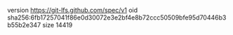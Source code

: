 version https://git-lfs.github.com/spec/v1
oid sha256:6fb17257041f86e0d30072e3e2bf4e8b72ccc50509bfe95d70446b3b55b2e347
size 14419
